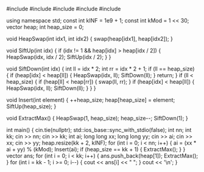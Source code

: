 #include <algorithm>
#include <deque>
#include <iostream>
#include <stack>
#include <vector>

using namespace std;
const int kINF = 1e9 + 1;
const int kMod = 1 << 30;
vector<int> heap;
int heap_size = 0;

void HeapSwap(int idx1, int idx2) { swap(heap[idx1], heap[idx2]); }

void SiftUp(int idx) {
  if (idx != 1 && heap[idx] > heap[idx / 2]) {
    HeapSwap(idx, idx / 2);
    SiftUp(idx / 2);
  }
}

void SiftDown(int idx) {
  int ll = idx * 2;
  int rr = idx * 2 + 1;
  if (ll == heap_size) {
    if (heap[idx] < heap[ll]) {
      HeapSwap(idx, ll);
      SiftDown(ll);
    }
    return;
  }
  if (ll < heap_size) {
    if (heap[ll] < heap[rr]) {
      swap(ll, rr);
    }
    if (heap[idx] < heap[ll]) {
      HeapSwap(idx, ll);
      SiftDown(ll);
    }
  }
}

void Insert(int element) {
  ++heap_size;
  heap[heap_size] = element;
  SiftUp(heap_size);
}

void ExtractMax() {
  HeapSwap(1, heap_size);
  heap_size--;
  SiftDown(1);
}

int main() {
  cin.tie(nullptr);
  std::ios_base::sync_with_stdio(false);
  int nn;
  int kk;
  cin >> nn;
  cin >> kk;
  int ai;
  long long xx;
  long long yy;
  cin >> ai;
  cin >> xx;
  cin >> yy;
  heap.resize(kk + 2, kINF);
  for (int i = 0; i < nn; i++) {
    ai = (xx * ai + yy) % (kMod);
    Insert(ai);
    if (heap_size == kk + 1) {
      ExtractMax();
    }
  }
  vector<int> ans;
  for (int i = 0; i < kk; i++) {
    ans.push_back(heap[1]);
    ExtractMax();
  }
  for (int i = kk - 1; i >= 0; i--) {
    cout << ans[i] << " ";
  }
  cout << '\n';
}
